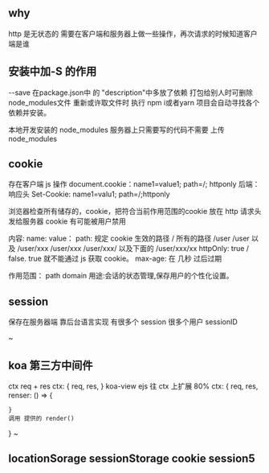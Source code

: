 ## why
http 是无状态的
需要在客户端和服务器上做一些操作，再次请求的时候知道客户端是谁
## 安装中加-S  的作用
--save
在package.json中 的 "description"中多放了依赖
打包给别人时可删除node_modules文件
重新或许取文件时 执行 npm i或者yarn 项目会自动寻找各个依赖并安装。

本地开发安装的 node_modules
服务器上只需要写的代码不需要 上传 node_modules
## cookie
存在客户端
js 操作
document.cookie：name1=value1; path=/; httponly
后端：响应头
Set-Cookie: name1=valu1; path=/;httponly

浏览器检查所有储存的，cookie，把符合当前作用范围的cookie 放在 http 请求头发给服务器
cookie 有可能被用户禁用


内容:
name:
value：
path: 规定 cookie 生效的路径
/           所有的路径
/user       /user 以及 /user/xxx
/user/xxx   /user/xxx/ 以及下面的 /user/xxx/xx
httpOnly: true / false. true 就不能通过 js 获取 cookie。
max-age: 在 几秒 过后过期

作用范围：
path
domain
用途:会话的状态管理,保存用户的个性化设置。

## session
保存在服务器端
靠后台语言实现
有很多个 session
很多个用户 sessionID

~
## koa 第三方中间件
ctx req + res
ctx: {
    req,
    res,
}
koa-view ejs
往 ctx 上扩展 80%
ctx: {
    req,
    res,
    renser: () => {

    }
    调用 提供的 render()
}
~ 
## locationSorage sessionStorage cookie session5 